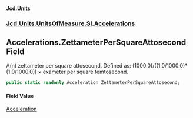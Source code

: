 #### [Jcd.Units](index.md 'index')
### [Jcd.Units.UnitsOfMeasure.SI](Jcd.Units.UnitsOfMeasure.SI.md 'Jcd.Units.UnitsOfMeasure.SI').[Accelerations](Accelerations.md 'Jcd.Units.UnitsOfMeasure.SI.Accelerations')

## Accelerations.ZettameterPerSquareAttosecond Field

A(n) zettameter per square attosecond. Defined as: (1000.0)/((1.0/1000.0)*(1.0/1000.0)) × exameter per square femtosecond.

```csharp
public static readonly Acceleration ZettameterPerSquareAttosecond;
```

#### Field Value
[Acceleration](Acceleration.md 'Jcd.Units.UnitTypes.Acceleration')
